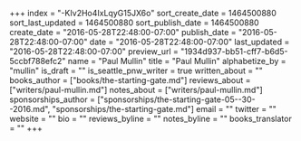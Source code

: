 +++
index = "-KIv2Ho4IxLqyG15JX6o"
sort_create_date = 1464500880
sort_last_updated = 1464500880
sort_publish_date = 1464500880
create_date = "2016-05-28T22:48:00-07:00"
publish_date = "2016-05-28T22:48:00-07:00"
date = "2016-05-28T22:48:00-07:00"
last_updated = "2016-05-28T22:48:00-07:00"
preview_url = "1934d937-bb51-cff7-b6d5-5ccbf788efc2"
name = "Paul Mullin"
title = "Paul Mullin"
alphabetize_by = "mullin"
is_draft = ""
is_seattle_pnw_writer = true
written_about = ""
books_author = ["books/the-starting-gate.md"]
reviews_about = ["writers/paul-mullin.md"]
notes_about = ["writers/paul-mullin.md"]
sponsorships_author = ["sponsorships/the-starting-gate-05--30--2016.md", "sponsorships/the-starting-gate.md"]
email = ""
twitter = ""
website = ""
bio = ""
reviews_byline = ""
notes_byline = ""
books_translator = ""
+++
